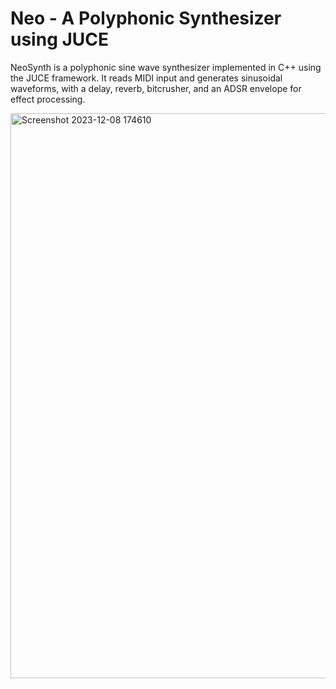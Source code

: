 # Neo - A Polyphonic Synthesizer using JUCE

NeoSynth is a polyphonic sine wave synthesizer implemented in C++ using the JUCE framework. It reads MIDI input and generates sinusoidal waveforms, with a delay, reverb, bitcrusher, and an ADSR envelope for effect processing.


<img width="904" alt="Screenshot 2023-12-08 174610" src="https://github.com/ashaydave/NeoSynth/assets/112194962/ddf7a432-7de1-4785-9b5d-cfe64f58b413">
